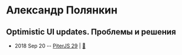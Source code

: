 # Александр Полянкин

## Optimistic UI updates. Проблемы и решения
- 2018 Sep 20 -- [PiterJS 29](https://www.youtube.com/watch?v=Onwbz4APqDM)  | [:notebook:](https://fs.piterjs.org/events/29/polyankin.pdf)  
